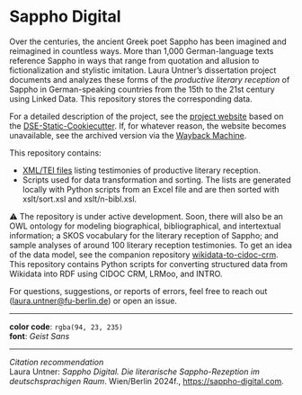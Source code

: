 # Sappho Digital

Over the centuries, the ancient Greek poet Sappho has been imagined and reimagined in countless ways. More than 1,000 German-language texts reference Sappho in ways that range from quotation and allusion to fictionalization and stylistic imitation. Laura Untner’s dissertation project documents and analyzes these forms of the *productive literary reception* of Sappho in German-speaking countries from the 15th to the 21st century using Linked Data. This repository stores the corresponding data.

For a detailed description of the project, see the [project website](https://sappho-digital.com/about.html) based on the [DSE-Static-Cookiecutter](https://github.com/acdh-oeaw/dse-static-cookiecutter). If, for whatever reason, the website becomes unavailable, see the archived version via the [Wayback Machine](https://web.archive.org/).

This repository contains:
- [XML/TEI files](https://github.com/laurauntner/sappho-digital/tree/main/data/lists) listing testimonies of productive literary reception. 
- Scripts used for data transformation and sorting. The lists are generated locally with Python scripts from an Excel file and are then sorted with xslt/sort.xsl and xslt/n-bibl.xsl.

⚠️ The repository is under active development. Soon, there will also be an OWL ontology for modeling biographical, bibliographical, and intertextual information; a SKOS vocabulary for the literary reception of Sappho; and sample analyses of around 100 literary reception testimonies. To get an idea of the data model, see the companion repository [wikidata-to-cidoc-crm](https://github.com/laurauntner/wikidata-to-cidoc-crm). This repository contains Python scripts for converting structured data from Wikidata into RDF using CIDOC CRM, LRMoo, and INTRO. 

For questions, suggestions, or reports of errors, feel free to reach out ([laura.untner@fu-berlin.de](mailto:laura.untner@fu-berlin.de)) or open an issue.

---

**color code**: `rgba(94, 23, 235)`  
**font**: *Geist Sans*

---

*Citation recommendation*  
Laura Untner: *Sappho Digital. Die literarische Sappho-Rezeption im deutschsprachigen Raum*. Wien/Berlin 2024f., https://sappho-digital.com.

